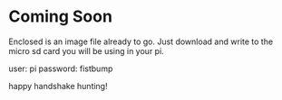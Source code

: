 # Coming Soon

Enclosed is an image file already to go.  Just download and write to the micro sd card you will be using in your pi.

user: pi
password: fistbump

happy handshake hunting!
